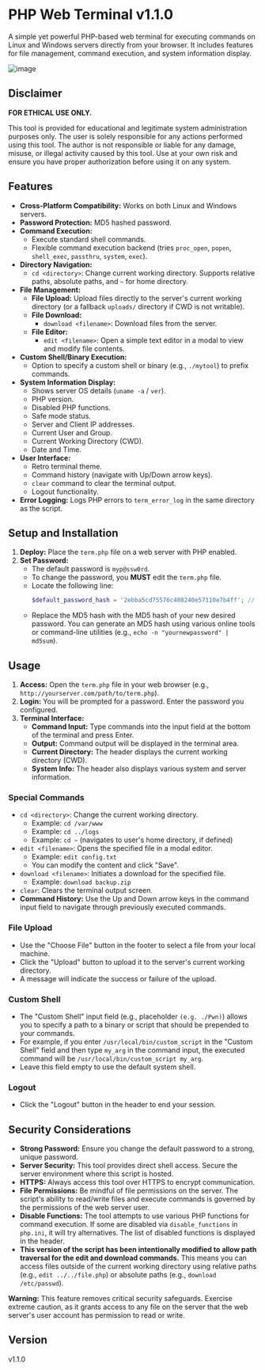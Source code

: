 # PHP Web Terminal v1.1.0

A simple yet powerful PHP-based web terminal for executing commands on Linux and Windows servers directly from your browser. It includes features for file management, command execution, and system information display.

![image](https://media3.giphy.com/media/v1.Y2lkPTc5MGI3NjExdm5qY2l1dmU5OTM3bmVrMjVlbGRzeHozZ2U2emtqZGxoaDJ5dmdlMCZlcD12MV9pbnRlcm5hbF9naWZfYnlfaWQmY3Q9cw/M26KpCq0rGcKFryk45/giphy.gif)

## Disclaimer

**FOR ETHICAL USE ONLY.**

This tool is provided for educational and legitimate system administration purposes only. The user is solely responsible for any actions performed using this tool. The author is not responsible or liable for any damage, misuse, or illegal activity caused by this tool. Use at your own risk and ensure you have proper authorization before using it on any system.

## Features

* **Cross-Platform Compatibility:** Works on both Linux and Windows servers.
* **Password Protection:** MD5 hashed password.
* **Command Execution:**
    * Execute standard shell commands.
    * Flexible command execution backend (tries `proc_open`, `popen`, `shell_exec`, `passthru`, `system`, `exec`).
* **Directory Navigation:**
    * `cd <directory>`: Change current working directory. Supports relative paths, absolute paths, and `~` for home directory.
* **File Management:**
    * **File Upload:** Upload files directly to the server's current working directory (or a fallback `uploads/` directory if CWD is not writable).
    * **File Download:**
        * `download <filename>`: Download files from the server.
    * **File Editor:**
        * `edit <filename>`: Open a simple text editor in a modal to view and modify file contents.
* **Custom Shell/Binary Execution:**
    * Option to specify a custom shell or binary (e.g., `./mytool`) to prefix commands.
* **System Information Display:**
    * Shows server OS details (`uname -a` / `ver`).
    * PHP version.
    * Disabled PHP functions.
    * Safe mode status.
    * Server and Client IP addresses.
    * Current User and Group.
    * Current Working Directory (CWD).
    * Date and Time.
* **User Interface:**
    * Retro terminal theme.
    * Command history (navigate with Up/Down arrow keys).
    * `clear` command to clear the terminal output.
    * Logout functionality.
* **Error Logging:** Logs PHP errors to `term_error_log` in the same directory as the script.

## Setup and Installation

1.  **Deploy:** Place the `term.php` file on a web server with PHP enabled.
2.  **Set Password:**
    * The default password is `myp@ssw0rd`.
    * To change the password, you **MUST** edit the `term.php` file.
    * Locate the following line:
        ```php
        $default_password_hash = '2ebba5cd75576c408240e57110e7b4ff'; // MD5 for "myp@ssw0rd"
        ```
    * Replace the MD5 hash with the MD5 hash of your new desired password. You can generate an MD5 hash using various online tools or command-line utilities (e.g., `echo -n "yournewpassword" | md5sum`).

## Usage

1.  **Access:** Open the `term.php` file in your web browser (e.g., `http://yourserver.com/path/to/term.php`).
2.  **Login:** You will be prompted for a password. Enter the password you configured.
3.  **Terminal Interface:**
    * **Command Input:** Type commands into the input field at the bottom of the terminal and press Enter.
    * **Output:** Command output will be displayed in the terminal area.
    * **Current Directory:** The header displays the current working directory (CWD).
    * **System Info:** The header also displays various system and server information.

### Special Commands

* `cd <directory>`: Change the current working directory.
    * Example: `cd /var/www`
    * Example: `cd ../logs`
    * Example: `cd ~` (navigates to user's home directory, if defined)
* `edit <filename>`: Opens the specified file in a modal editor.
    * Example: `edit config.txt`
    * You can modify the content and click "Save".
* `download <filename>`: Initiates a download for the specified file.
    * Example: `download backup.zip`
* `clear`: Clears the terminal output screen.
* **Command History:** Use the Up and Down arrow keys in the command input field to navigate through previously executed commands.

### File Upload

* Use the "Choose File" button in the footer to select a file from your local machine.
* Click the "Upload" button to upload it to the server's current working directory.
* A message will indicate the success or failure of the upload.

### Custom Shell

* The "Custom Shell" input field (e.g., placeholder `(e.g. ./Pwn)`) allows you to specify a path to a binary or script that should be prepended to your commands.
* For example, if you enter `/usr/local/bin/custom_script` in the "Custom Shell" field and then type `my_arg` in the command input, the executed command will be `/usr/local/bin/custom_script my_arg`.
* Leave this field empty to use the default system shell.

### Logout

* Click the "Logout" button in the header to end your session.

## Security Considerations

* **Strong Password:** Ensure you change the default password to a strong, unique password.
* **Server Security:** This tool provides direct shell access. Secure the server environment where this script is hosted.
* **HTTPS:** Always access this tool over HTTPS to encrypt communication.
* **File Permissions:** Be mindful of file permissions on the server. The script's ability to read/write files and execute commands is governed by the permissions of the web server user.
* **Disable Functions:** The tool attempts to use various PHP functions for command execution. If some are disabled via `disable_functions` in `php.ini`, it will try alternatives. The list of disabled functions is displayed in the header.
* **This version of the script has been intentionally modified to allow path traversal for the edit and download commands.** This means you can access files outside of the current working directory using relative paths (e.g., `edit ../../file.php`) or absolute paths (e.g., `download /etc/passwd`).

**Warning:** This feature removes critical security safeguards. Exercise extreme caution, as it grants access to any file on the server that the web server's user account has permission to read or write.

## Version

v1.1.0

